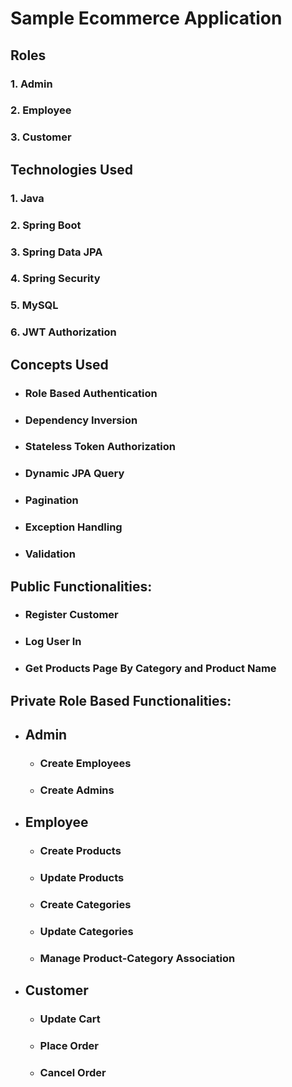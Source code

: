 # **Sample Ecommerce Application**

## Roles

### 1. Admin

### 2. Employee

### 3. Customer

## Technologies Used

### 1. Java

### 2. Spring Boot

### 3. Spring Data JPA

### 4. Spring Security

### 5. MySQL

### 6. JWT Authorization

## Concepts Used

* ### Role Based Authentication
* ### Dependency Inversion
* ### Stateless Token Authorization
* ### Dynamic JPA Query
* ### Pagination
* ### Exception Handling
* ### Validation

## Public Functionalities:

* ### Register Customer
* ### Log User In
* ### Get Products Page By Category and Product Name

## Private Role Based Functionalities:

* ## Admin
    * ### Create Employees
    * ### Create Admins
* ## Employee
    * ### Create Products
    * ### Update Products
    * ### Create Categories
    * ### Update Categories
    * ### Manage Product-Category Association
* ## Customer
    * ### Update Cart
    * ### Place Order
    * ### Cancel Order